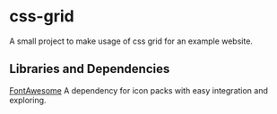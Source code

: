 # css-grid

A small project to make usage of css grid for an example website.

## Libraries and Dependencies

[FontAwesome](https://fontawesome.com) A dependency for icon packs with easy integration and exploring.
